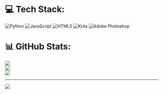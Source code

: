 
# 💻 Tech Stack:
![Python](https://img.shields.io/badge/python-3670A0?style=flat-square&logo=python&logoColor=ffdd54) ![JavaScript](https://img.shields.io/badge/javascript-%23323330.svg?style=flat-square&logo=javascript&logoColor=%23F7DF1E) ![HTML5](https://img.shields.io/badge/html5-%23E34F26.svg?style=flat-square&logo=html5&logoColor=white) ![Krita](https://img.shields.io/badge/Krita-203759?style=flat-square&logo=krita&logoColor=EEF37B) ![Adobe Photoshop](https://img.shields.io/badge/adobe%20photoshop-%2331A8FF.svg?style=flat-square&logo=adobe%20photoshop&logoColor=white)
# 📊 GitHub Stats:
![](https://github-readme-stats.vercel.app/api?username=adotive&theme=dark&hide_border=false&include_all_commits=false&count_private=false)<br/>
![](https://github-readme-streak-stats.herokuapp.com/?user=adotive&theme=dark&hide_border=false)<br/>
![](https://github-readme-stats.vercel.app/api/top-langs/?username=adotive&theme=dark&hide_border=false&include_all_commits=false&count_private=false&layout=compact)

---
[![](https://visitcount.itsvg.in/api?id=adotive&icon=0&color=0)](https://visitcount.itsvg.in)

<!-- Proudly created with GPRM ( https://gprm.itsvg.in ) -->
